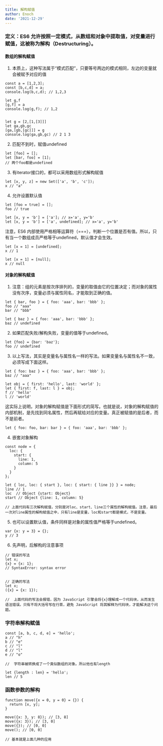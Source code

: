 ```yaml
---
title: 解构赋值
author: Enoch
date: '2021-12-29'
---
```


### 定义：ES6 允许按照一定模式，从数组和对象中提取值，对变量进行赋值，这被称为解构（Destructuring）。

#### 数组的解构赋值
1. 本质上，这种写法属于“模式匹配”，只要等号两边的模式相同，左边的变量就会被赋予对应的值

```
const a = [1,2,3];
const [b,c,d] = a;
console.log(b,c,d); // 1,2,3

let g,f
[g,f] = a
console.log(g,f); // 1,2


let g = [2,[1,[3]]]
let ga,gb,gc
[ga,[gb,[gc]]] = g
console.log(ga,gb,gc) // 2 1 3
```

2. 匹配不到时，赋值undefined
```
let [foo] = [];
let [bar, foo] = [1];
// 两个foo都是undefined
```

3. 有iterator接口的，都可以采用数组形式解构赋值
```
let [x, y, z] = new Set(['a', 'b', 'c']);
x // "a"
```

4. 允许设置默认值
```
let [foo = true] = [];
foo // true

let [x, y = 'b'] = ['a']; // x='a', y='b'
let [x, y = 'b'] = ['a', undefined]; // x='a', y='b'

```
注意，ES6 内部使用严格相等运算符（===），判断一个位置是否有值。所以，只有当一个数组成员严格等于undefined，默认值才会生效。
```
let [x = 1] = [undefined];
x // 1

let [x = 1] = [null];
x // null
```

#### 对象的解构赋值
1. 注意：组的元素是按次序排列的，变量的取值由它的位置决定；而对象的属性没有次序，变量必须与属性同名，才能取到正确的值。
```
let { bar, foo } = { foo: 'aaa', bar: 'bbb' };
foo // "aaa"
bar // "bbb"

let { baz } = { foo: 'aaa', bar: 'bbb' };
baz // undefined
```

2. 如果匹配失败/解构失败，变量的值等于undefined。
```
let {foo} = {bar: 'baz'};
foo // undefined
```

3. 以上写法，其实是变量名与属性名一样的写法。如果变量名与属性名不一致，必须写成下面这样。
```
let { foo: baz } = { foo: 'aaa', bar: 'bbb' };
baz // "aaa"

let obj = { first: 'hello', last: 'world' };
let { first: f, last: l } = obj;
f // 'hello'
l // 'world'
```
这实际上说明，对象的解构赋值是下面形式的简写。也就是说，对象的解构赋值的内部机制，是先找到同名属性，然后再赋给对应的变量。真正被赋值的是后者，而不是前者。
```
let { foo: foo, bar: bar } = { foo: 'aaa', bar: 'bbb' };
```

4. 嵌套对象解构
```
const node = {
  loc: {
    start: {
      line: 1,
      column: 5
    }
  }
};

let { loc, loc: { start }, loc: { start: { line }} } = node;
line // 1
loc  // Object {start: Object}
start // Object {line: 1, column: 5}

// 上面代码有三次解构赋值，分别是对loc、start、line三个属性的解构赋值。注意，最后一次对line属性的解构赋值之中，只有line是变量，loc和start都是模式，不是变量。
```

5. 也可以设置默认值，条件同样是对象的属性值严格等于undefined。
```
var {x: y = 3} = {};
y // 3
```

6. 先声明，后解构的注意事项
```
// 错误的写法
let x;
{x} = {x: 1};
// SyntaxError: syntax error


// 正确的写法
let x;
({x} = {x: 1});

//  上面代码的写法会报错，因为 JavaScript 引擎会将{x}理解成一个代码块，从而发生语法错误。只有不将大括号写在行首，避免 JavaScript 将其解释为代码块，才能解决这个问题。
```


### 字符串解构赋值
```
const [a, b, c, d, e] = 'hello';
a // "h"
b // "e"
c // "l"
d // "l"
e // "o"

//  字符串被转换成了一个类似数组的对象。所以他也有length

let {length : len} = 'hello';
len // 5
```

### 函数参数的解构

```
function move({x = 0, y = 0} = {}) {
  return [x, y];
}

move({x: 3, y: 8}); // [3, 8]
move({x: 3}); // [3, 0]
move({}); // [0, 0]
move(); // [0, 0]

// 基本就是上面几种的应用
```

